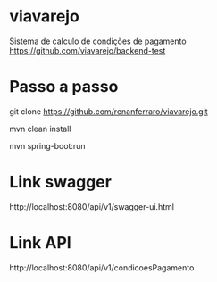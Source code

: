 # viavarejo
Sistema de calculo de condições de pagamento
https://github.com/viavarejo/backend-test

# Passo a passo
git clone https://github.com/renanferraro/viavarejo.git

mvn clean install

mvn spring-boot:run

# Link swagger
http://localhost:8080/api/v1/swagger-ui.html

# Link API
http://localhost:8080/api/v1/condicoesPagamento
